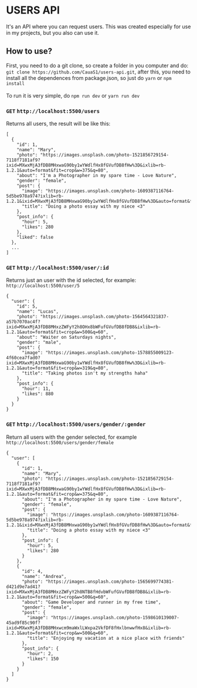 # USERS API
It's an API where you can request users. This was created especially for use in my projects, but you also can use it.

## How to use?
First, you need to do a git clone, so create a folder in you computer and do: <br>
`git clone https://github.com/CauaS1/users-api.git`, after this, you need to install all the dependences from package.json, so just do `yarn` or `npm install`
<br> <br>
To run it is very simple, do `npm run dev` or `yarn run dev`


### `GET` `http://localhost:5500/users`
Returns all users, the result will be like this: <br>
```
[
  {
    "id": 1,
    "name": "Mary",
    "photo": "https://images.unsplash.com/photo-1521856729154-7118f7181af9?ixid=MXwxMjA3fDB8MHxwaG90by1wYWdlfHx8fGVufDB8fHw%3D&ixlib=rb-1.2.1&auto=format&fit=crop&w=375&q=80",
    "about": "I'm a Photographer in my spare time - Love Nature",
    "gender": "female",
    "post": {
      "image": "https://images.unsplash.com/photo-1609387116764-5d5be978a974?ixlib=rb-1.2.1&ixid=MXwxMjA3fDB8MHxwaG90by1wYWdlfHx8fGVufDB8fHw%3D&auto=format&fit=crop&w=334&q=80",
      "title": "Doing a photo essay with my niece <3"
    },
    "post_info": {
      "hour": 5,
      "likes": 280
    },
    "liked": false
  },
  ...
]
```

### `GET` `http://localhost:5500/user/:id`
Returns just an user with the id selected, for example: `http://localhost:5500/user/5` <br>
```
{
  "user": {
    "id": 5,
    "name": "Lucas",
    "photo": "https://images.unsplash.com/photo-1564564321837-a57b7070ac4f?ixid=MXwxMjA3fDB8MHxzZWFyY2h8OHx8bWFufGVufDB8fDB8&ixlib=rb-1.2.1&auto=format&fit=crop&w=500&q=60",
    "about": "Waiter on Saturdays nights",
    "gender": "male",
    "post": {
      "image": "https://images.unsplash.com/photo-1578855009123-4f60cea7fad0?ixid=MXwxMjA3fDB8MHxwaG90by1wYWdlfHx8fGVufDB8fHw%3D&ixlib=rb-1.2.1&auto=format&fit=crop&w=319&q=80",
      "title": "Taking photos isn't my strengths haha"
    },
    "post_info": {
      "hour": 11,
      "likes": 880
    }
  }
}
```

### `GET` `http://localhost:5500/users/gender/:gender`
Return all users with the gender selected, for example `http://localhost:5500/users/gender/female` 
```
{
  "user": [
    {
      "id": 1,
      "name": "Mary",
      "photo": "https://images.unsplash.com/photo-1521856729154-7118f7181af9?ixid=MXwxMjA3fDB8MHxwaG90by1wYWdlfHx8fGVufDB8fHw%3D&ixlib=rb-1.2.1&auto=format&fit=crop&w=375&q=80",
      "about": "I'm a Photographer in my spare time - Love Nature",
      "gender": "female",
      "post": {
        "image": "https://images.unsplash.com/photo-1609387116764-5d5be978a974?ixlib=rb-1.2.1&ixid=MXwxMjA3fDB8MHxwaG90by1wYWdlfHx8fGVufDB8fHw%3D&auto=format&fit=crop&w=334&q=80",
        "title": "Doing a photo essay with my niece <3"
      },
      "post_info": {
        "hour": 5,
        "likes": 280
      }
    },
    {
      "id": 4,
      "name": "Andrea",
      "photo": "https://images.unsplash.com/photo-1565699774381-d421d9e7ad41?ixid=MXwxMjA3fDB8MHxzZWFyY2h8NTB8fHdvbWFufGVufDB8fDB8&ixlib=rb-1.2.1&auto=format&fit=crop&w=500&q=60",
      "about": "Game Developer and runner in my free time",
      "gender": "female",
      "post": {
        "image": "https://images.unsplash.com/photo-1598610139007-45ad9f85c90f?ixid=MXwxMjA3fDB8MHxwcm9maWxlLWxpa2VkfDF8fHxlbnwwfHx8&ixlib=rb-1.2.1&auto=format&fit=crop&w=500&q=60",
        "title": "Enjoying my vacation at a nice place with friends"
      },
      "post_info": {
        "hour": 2,
        "likes": 150
      }
    }
  ]
}
```
